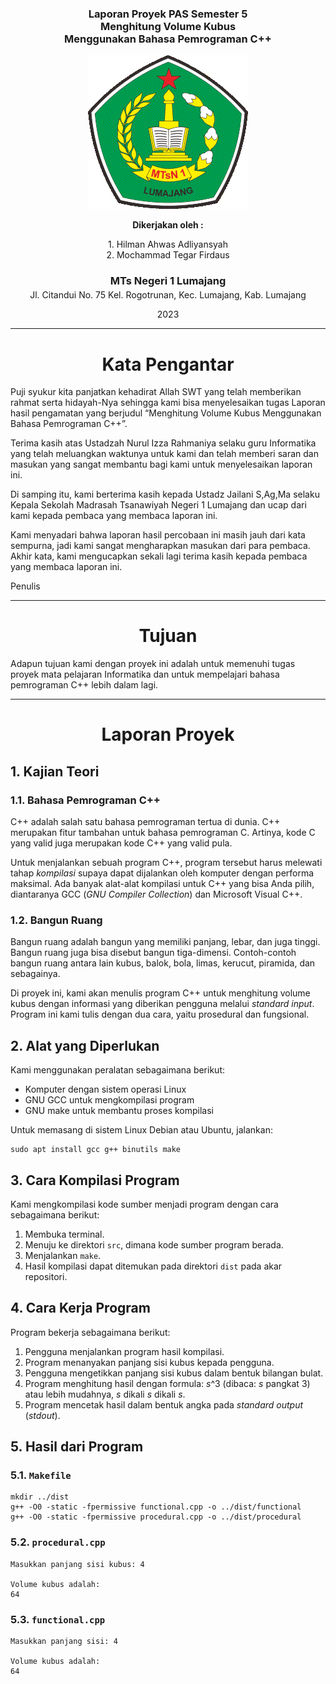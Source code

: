 <div style="max-width:210mm;margin:auto">

<div style="text-align:center !important"><h3>

Laporan Proyek PAS Semester 5\
Menghitung Volume Kubus\
Menggunakan Bahasa Pemrograman C++

</h3></div style="text-align:center !important">

<div style="text-align:center !important">

![Lambang MTs Negeri 1 Lumajang](_assets/logo_mtsn.gif)

</div style="text-align:center !important">

<div style="text-align:center !important">

**Dikerjakan oleh :**

1\. Hilman Ahwas Adliyansyah\
2\. Mochammad Tegar Firdaus

</div style="text-align:center !important">

<div style="text-align:center !important">

<h3 style="margin-bottom:0.25em">MTs Negeri 1 Lumajang</h3>
<address style="font-style:normal">Jl. Citandui No. 75 Kel. Rogotrunan, Kec. Lumajang, Kab. Lumajang</address>

2023

</div style="text-align:center !important">

------------------------------------------------------------------

<div style="text-align:center !important">

# Kata Pengantar

</div style="text-align:center !important">

Puji syukur kita panjatkan kehadirat Allah SWT yang telah memberikan rahmat serta hidayah-Nya sehingga kami bisa menyelesaikan tugas Laporan hasil pengamatan yang berjudul “Menghitung Volume Kubus Menggunakan Bahasa Pemrograman C++”. 

Terima kasih atas Ustadzah Nurul Izza Rahmaniya selaku guru Informatika yang telah meluangkan waktunya untuk kami dan telah memberi saran dan masukan yang sangat membantu bagi kami untuk menyelesaikan laporan ini.

Di samping itu, kami berterima kasih kepada Ustadz Jailani S,Ag,Ma selaku Kepala Sekolah Madrasah Tsanawiyah Negeri 1 Lumajang dan ucap dari kami kepada pembaca yang membaca laporan ini.

Kami menyadari bahwa laporan hasil percobaan ini masih jauh dari kata sempurna, jadi kami sangat mengharapkan masukan dari para pembaca. Akhir kata, kami mengucapkan sekali lagi terima kasih kepada pembaca yang membaca laporan ini.

Penulis

------------------------------------------------------------------

<div style="text-align:center !important">

# Tujuan

</div style="text-align:center !important">

Adapun tujuan kami dengan proyek ini adalah untuk memenuhi tugas proyek mata pelajaran Informatika dan untuk mempelajari bahasa pemrograman C++ lebih dalam lagi.

------------------------------------------------------------------

<div style="text-align:center !important">

# Laporan Proyek

</div style="text-align:center !important">

## 1. Kajian Teori

### 1.1. Bahasa Pemrograman C++

C++ adalah salah satu bahasa pemrograman tertua di dunia. C++ merupakan fitur tambahan untuk bahasa pemrograman C. Artinya, kode C yang valid juga merupakan kode C++ yang valid pula.

Untuk menjalankan sebuah program C++, program tersebut harus melewati tahap _kompilasi_ supaya dapat dijalankan oleh komputer dengan performa maksimal. Ada banyak alat-alat kompilasi untuk C++ yang bisa Anda pilih, diantaranya GCC (_GNU Compiler Collection_) dan Microsoft Visual C++.

### 1.2. Bangun Ruang

Bangun ruang adalah bangun yang memiliki panjang, lebar, dan juga tinggi. Bangun ruang juga bisa disebut bangun tiga-dimensi. Contoh-contoh bangun ruang antara lain kubus, balok, bola, limas, kerucut, piramida, dan sebagainya.

Di proyek ini, kami akan menulis program C++ untuk menghitung volume kubus dengan informasi yang diberikan pengguna melalui _standard input_. Program ini kami tulis dengan dua cara, yaitu prosedural dan fungsional.

## 2. Alat yang Diperlukan

Kami menggunakan peralatan sebagaimana berikut:

* Komputer dengan sistem operasi Linux
* GNU GCC untuk mengkompilasi program
* GNU make untuk membantu proses kompilasi

Untuk memasang di sistem Linux Debian atau Ubuntu, jalankan:

```
sudo apt install gcc g++ binutils make
```

## 3. Cara Kompilasi Program

Kami mengkompilasi kode sumber menjadi program dengan cara sebagaimana berikut:

1. Membuka terminal.
2. Menuju ke direktori `src`, dimana kode sumber program berada.
3. Menjalankan `make`.
4. Hasil kompilasi dapat ditemukan pada direktori `dist` pada akar repositori.


## 4. Cara Kerja Program

Program bekerja sebagaimana berikut:

1. Pengguna menjalankan program hasil kompilasi.
2. Program menanyakan panjang sisi kubus kepada pengguna.
3. Pengguna mengetikkan panjang sisi kubus dalam bentuk bilangan bulat.
4. Program menghitung hasil dengan formula: _s_^3 (dibaca: _s_ pangkat 3) atau lebih mudahnya, _s_ dikali _s_ dikali _s_.
5. Program mencetak hasil dalam bentuk angka pada _standard output_ (_stdout_).

## 5. Hasil dari Program

### 5.1. `Makefile`

```
mkdir ../dist
g++ -O0 -static -fpermissive functional.cpp -o ../dist/functional
g++ -O0 -static -fpermissive procedural.cpp -o ../dist/procedural
```

### 5.2. `procedural.cpp`

```
Masukkan panjang sisi kubus: 4

Volume kubus adalah: 
64
```

### 5.3. `functional.cpp`

```
Masukkan panjang sisi: 4

Volume kubus adalah: 
64
```

</div>